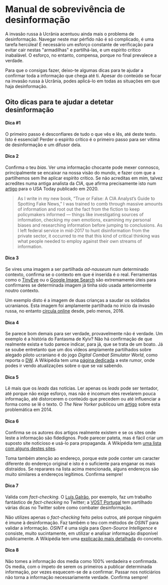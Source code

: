 # Manual de sobrevivência de desinformação

A invasão russa à Ucrânia acentuou ainda mais o problema de desinformação. Navegar neste mar pérfido não é só complicado, é uma tarefa hercúlea! É necessário um esforço constante de verificação para evitar cair nestas "armadilhas" e partilhá-las, e um espírito crítico inabalável. O esforço, no entanto, compensa, porque no final prevalece a verdade.

Para que o consigas fazer, deixo-te algumas dicas para te ajudar a confirmar toda a informação que chega até ti. Apesar do conteúdo se focar na invasão russa à Ucrânia, podes aplicá-lo em todas as situações em que haja desinformação.

## Oito dicas para te ajudar a detetar desinformação

#### Dica #1

O primeiro passo é desconfiares de tudo o que vês e lês, até deste texto. Isto é essencial! Perder o espírito crítico é o primeiro passo para ser vítima de desinformação e um difusor dela.

#### Dica 2

Confirma o teu *bias*. Ver uma informação chocante pode mexer connosco, principalmente se encaixar na nossa visão do mundo, e fazer com que a partilhemos sem lhe aplicar espírito crítico. Se não acreditas em mim, talvez acredites numa antiga analista da *CIA*, que afirma precisamente isto num [artigo](https://eu.usatoday.com/story/opinion/2020/07/29/cia-tips-fake-news-check-bias-ask-questions-do-research-column/5518879002/) para o USA Today publicado em 2020.

> As I write in my new book, “True or False: A CIA Analyst’s Guide to Spotting Fake News,” I was trained to comb through massive amounts of information and root out the fact from the fiction to keep policymakers informed — things like investigating sources of information, checking my own emotions, examining my personal biases and researching information before jumping to conclusions. As I left federal service in mid-2017 to hunt disinformation from the private sector, it occurred to me that this kind of critical thinking was what people needed to employ against their own streams of information.

#### Dica 3

Se vires uma imagem a ser partilhada *ad-nauseum* num determinado contexto, confirma se o contexto em que é inserida é o real. Ferramentas como o [TinyEye](https://tineye.com/) ou o [Google Image Search](https://images.google.com/) são extremamente úteis para confirmares se determinada imagem já tinha sido usada anteriormente noutro contexto.

Um exemplo disto é a imagem de duas crianças a saudar os soldados ucranianos. Esta imagem foi amplamente partilhada no início da invasão russa, no entanto [circula online](https://www.indiatoday.in/fact-check/story/fact-check-old-image-ukrainian-children-sending-off-army-ukraine-russia-war-1918505-2022-02-27) desde, pelo menos, 2016.

#### Dica 4

Se parece bom demais para ser verdade, provavelmente não é verdade. Um exemplo é a história do Fantasma de Kyiv? Não há confirmação de que realmente exista e tudo parece indicar, para já, que se trata de um boato. Já se soube entretanto que um dos vídeos amplamente partilhados sobre alegado piloto ucraniano é do jogo *Digital Combat Simulator World*, como reporta o [DW](https://www.dw.com/en/fact-check-ukraines-ghost-of-kyiv-fighter-pilot/a-60951825). A Wikipédia tem uma [página dedicada](https://en.wikipedia.org/wiki/Ghost_of_Kyiv) a este rumor, onde podes ir vendo atualizações sobre o que se vai sabendo.

#### Dica 5

Lê mais que os *leads* das notícias. Ler apenas os *leads* pode ser tentador, até porque não exige esforço, mas não é incomum eles revelarem pouca informação, até distorcerem o conteúdo que precedem ou até influenciar a forma como se lê o texto. O *The New Yorker* publicou um [artigo](https://www.newyorker.com/science/maria-konnikova/headlines-change-way-think/amp) sobre esta problemática em 2014.

#### Dica 6

Confirma se os autores dos artigos realmente existem e se os sites onde leste a informação são fidedignos. Pode parecer pateta, mas é fácil criar um suposto site noticioso e usá-lo para propaganda. A Wikipédia tem [uma lista com alguns destes sites](https://en.wikipedia.org/wiki/List_of_fake_news_websites).

Toma também atenção ao endereço, porque este pode conter um caracter diferente do endereço original e isto é o suficiente para enganar os mais distraídos. Se reparares na lista acima mencionada, alguns endereços são muito similares a endereços legítimos. Confirma sempre!

#### Dica 7

Valida com *fact-checking*. O [Luís Galrão](https://twitter.com/LGalrao/), por exemplo, faz um trabalho fantástico de *fact-checking* no Twitter; a [VOST Portugal](https://twitter.com/VOSTPT/) tem partilhado várias dicas no Twitter sobre como combater desinformação.

Não utilizes apenas o *fact-checking* feito pelos outros, até porque ninguém é imune à desinformação. Faz também o teu com métodos de *OSINT* para validar a informação. *OSINT* é uma sigla para *Open-Source Intelligence* e consiste, muito sucintamente, em utilizar e analisar informação disponível publicamente. A Wikipédia tem uma [explicação mais detalhada](https://pt.wikipedia.org/wiki/OSINT) do conceito.

#### Dica 8

Não tomes a informação dos media como 100% verdadeira e confirmada. Os media, com o ímpeto de serem os primeiros a publicar determinada informação, por vezes esquecem-se de a confirmar. Passar nos noticiários não torna a informação necessariamente verdade. Confirma sempre!